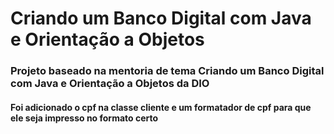# Criando um Banco Digital com Java e Orientação a Objetos

### Projeto baseado na mentoria de tema Criando um Banco Digital com Java e Orientação a Objetos da DIO

#### Foi adicionado o cpf na classe cliente e um formatador de cpf para que ele seja impresso no formato certo
